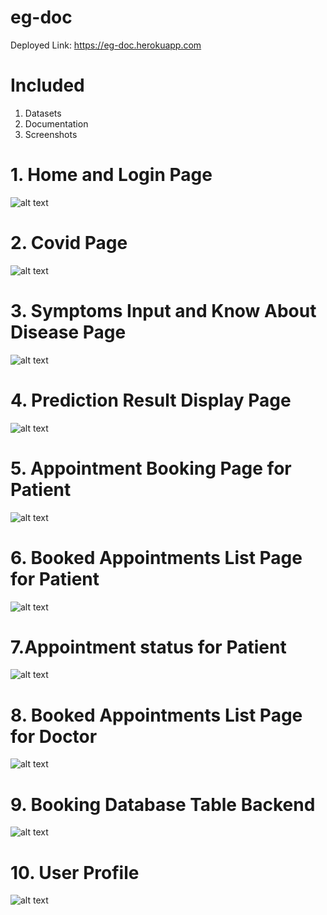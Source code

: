 # eg-doc

Deployed Link: https://eg-doc.herokuapp.com
# Included
1. Datasets
2. Documentation
3. Screenshots


# 1. Home and Login Page
![alt text](https://github.com/B-Tech-Project/eg-doc/blob/master/Screenshot%20Images/Picture9.png?raw=true)





# 2. Covid Page
![alt text](https://github.com/B-Tech-Project/eg-doc/blob/master/Screenshot%20Images/covid%20page.JPG?raw=true)






# 3. Symptoms Input and Know About Disease Page
![alt text](https://github.com/B-Tech-Project/eg-doc/blob/master/Screenshot%20Images/Picture2.png?raw=true)





# 4. Prediction Result Display Page
![alt text](https://github.com/B-Tech-Project/eg-doc/blob/master/Screenshot%20Images/Picture3.png?raw=true)






# 5. Appointment Booking Page for Patient
![alt text](https://github.com/B-Tech-Project/eg-doc/blob/master/Screenshot%20Images/Picture4.png?raw=true)





# 6. Booked Appointments List Page for Patient
![alt text](https://github.com/B-Tech-Project/eg-doc/blob/master/Screenshot%20Images/Picture5.png?raw=true)






# 7.Appointment status for Patient
![alt text](https://github.com/B-Tech-Project/eg-doc/blob/master/Screenshot%20Images/Picture6.png?raw=true)






# 8. Booked Appointments List Page for Doctor
![alt text](https://github.com/B-Tech-Project/eg-doc/blob/master/Screenshot%20Images/Picture7.png?raw=true)






# 9. Booking Database Table Backend
![alt text](https://github.com/B-Tech-Project/eg-doc/blob/master/Screenshot%20Images/Picture8.png?raw=true)






# 10. User Profile
![alt text](https://github.com/B-Tech-Project/eg-doc/blob/master/Screenshot%20Images/Picture1.png?raw=true)

